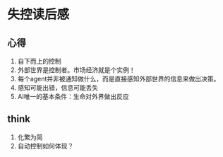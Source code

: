 # 失控读后感

## 心得
1. 自下而上的控制
1. 外部世界是控制者。市场经济就是个实例！
1. 每个agent并非被通知做什么，而是直接感知外部世界的信息来做出决策。
1. 感知可能出错，信息可能丢失
1. AI唯一的基本条件：生命对外界做出反应

## think
1. 化繁为简
1. 自动控制如何体现？
